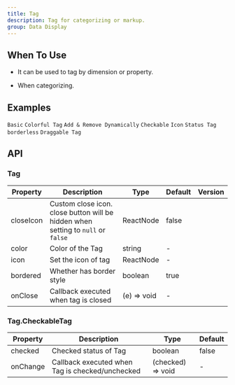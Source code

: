 ```yaml
---
title: Tag
description: Tag for categorizing or markup.
group: Data Display
---
```


## When To Use

- It can be used to tag by dimension or property.

- When categorizing.

## Examples

<!-- prettier-ignore -->
<code src="./demo/basic.tsx">Basic</code>
<code src="./demo/colorful.tsx">Colorful Tag</code>
<code src="./demo/control.tsx">Add & Remove Dynamically</code>
<code src="./demo/checkable.tsx">Checkable</code>
<code src="./demo/icon.tsx">Icon</code>
<code src="./demo/status.tsx">Status Tag</code>
<code src="./demo/borderless.tsx">borderless</code>
<code src="./demo/draggable.tsx">Draggable Tag</code>

## API

### Tag

| Property | Description | Type | Default | Version |
| --- | --- | --- | --- | --- |
| closeIcon | Custom close icon. close button will be hidden when setting to `null` or `false` | ReactNode | false |  |
| color | Color of the Tag | string | - |  |
| icon | Set the icon of tag | ReactNode | - |  |
| bordered | Whether has border style | boolean | true |  |
| onClose | Callback executed when tag is closed | (e) => void | - |  |

### Tag.CheckableTag

| Property | Description                                     | Type              | Default |
| -------- | ----------------------------------------------- | ----------------- | ------- |
| checked  | Checked status of Tag                           | boolean           | false   |
| onChange | Callback executed when Tag is checked/unchecked | (checked) => void | -       |
